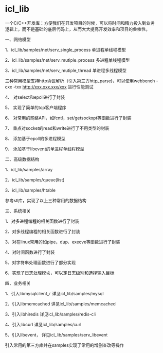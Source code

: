 icl_lib
=======

一个C/C++开发库：方便我们在开发项目的时候，可以将时间和精力投入到业务逻辑上，而不是基础的底层代码上，从而大大提高开发效率和项目的鲁棒性。

一、网络模型

1、icl_lib/samples/net/serv_single_process 单进程单线程模型

2、icl_lib/samples/net/serv_mutiple_process 多进程单线程模型

3、icl_lib/samples/net/serv_mutiple_thread 单进程多线程模型

三种常用模型支持http协议解析（引入第三方http_parse)，可以使用webbench -cxx -txx http://xxx.xxx.xxx/xxx 进行性能测试

4、 对select和epoll进行了封装

5、 实现了简单的tcp客户端程序

6、 对常用的网络API，如fcntl，set/getsockopt等函数进行了封装

7、 重点对socket的read和write进行了不用类型的封装

8、 添加基于epoll的多进程模型

9、 添加基于libevent的单进程单线程模型

二、高级数据结构

1、icl_lib/samples/array

2、icl_lib/samples/queue(list)

3、icl_lib/samples/htable

参考stl库，实现了以上三种常用的数据结构

三、系统相关

1、对多进程编程的相关函数进行了封装

2、对多线程编程的相关函数进行了封装

3、对在linux常用的如pipe，dup、execve等函数进行了封装

4、对时间函数进行了封装

5、对字符串处理函数进行了部分实现

6、实现了日志处理模块，可以定日志级别和选择输入目标


四、业务相关

1、引入libmysqlclient_r 详见icl_lib/samples/mysql

2、引入libmemcached 详见icl_lib/samples/memcached

3、引入libhiredis 详见icl_lib/samples/redis-cli

4、引入libcurl 详见icl_lib/samples/curl

5、引入libevent， 详见icl_lib/samples/serv_libevent


引入常用的第三方库并在samples实现了常用的增删查改等操作



